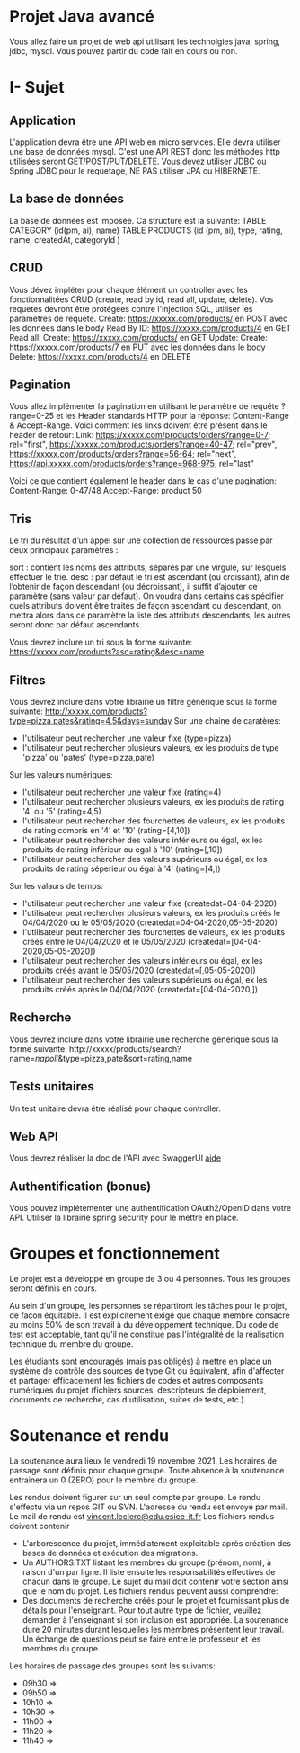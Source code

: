 
# Projet Java avancé

Vous allez faire un projet de web api utilisant les technolgies java, spring, jdbc, mysql.
Vous pouvez partir du code fait en cours ou non.

# I- Sujet

## Application 

L'application devra être une API web en micro services. Elle devra utiliser une base de données mysql.
C'est une API REST donc les méthodes http utilisées seront GET/POST/PUT/DELETE.
Vous devez utiliser JDBC ou Spring JDBC pour le requetage, NE PAS utiliser JPA ou HIBERNETE.

## La base de données

La base de données est imposée. Ca structure est la suivante:
TABLE CATEGORY (id(pm, ai), name)
TABLE PRODUCTS (id (pm, ai), type, rating, name, createdAt, categoryId )

## CRUD

Vous dévez impléter pour chaque élément un controller avec les fonctionnalitées CRUD (create, read by id, read all, update, delete).
Vos requetes devront être protégées contre l'injection SQL, utiliser les paramètres de requete.
Create: https://xxxxx.com/products/ en POST avec les données dans le body
Read By ID: https://xxxxx.com/products/4 en GET
Read all: Create: https://xxxxx.com/products/ en GET
Update: Create: https://xxxxx.com/products/7 en PUT avec les données dans le body
Delete: https://xxxxx.com/products/4 en DELETE

## Pagination

Vous allez implémenter la pagination en utilisant le paramètre de requête ?range=0-25 et les Header standards HTTP pour la réponse:  Content-Range & Accept-Range.
Voici comment les links doivent être présent dans le header de retour:
Link: <https://xxxxx.com/products/orders?range=0-7>; rel="first", <https://xxxxx.com/products/orders?range=40-47>; rel="prev",  <https://xxxxx.com/products/orders?range=56-64>; rel="next", <https://api.xxxxx.com/products/orders?range=968-975>; rel="last"

Voici ce que contient également le header dans le cas d'une pagination:
Content-Range: 0-47/48
Accept-Range: product 50

## Tris

Le tri du résultat d’un appel sur une collection de ressources passe par deux principaux paramètres :

sort : contient les noms des attributs, séparés par une virgule, sur lesquels effectuer le trie.
desc : par défaut le tri est ascendant (ou croissant), afin de l’obtenir de façon descendant (ou décroissant), il suffit d’ajouter ce paramètre (sans valeur par défaut). On voudra dans certains cas spécifier quels attributs doivent être traités de façon ascendant ou descendant, on mettra alors dans ce paramètre la liste des attributs descendants, les autres seront donc par défaut ascendants.

Vous devrez inclure un tri sous la forme suivante: https://xxxxx.com/products?asc=rating&desc=name

## Filtres
Vous devrez inclure dans votre librairie un filtre générique sous la forme suivante: http://xxxxx.com/products?type=pizza,pates&rating=4,5&days=sunday
Sur une chaine de caratères:
- l'utilisateur peut rechercher une valeur fixe (type=pizza) 
- l'utilisateur peut rechercher plusieurs valeurs,  ex les produits de type 'pizza' ou 'pates' (type=pizza,pate)

Sur les valeurs numériques:
- l'utilisateur peut rechercher une valeur fixe (rating=4) 
- l'utilisateur peut rechercher plusieurs valeurs,  ex les produits de rating '4' ou '5' (rating=4,5)
- l'utilisateur peut rechercher des fourchettes de valeurs,  ex les produits de rating compris en '4' et '10' (rating=[4,10])
- l'utilisateur peut rechercher des valeurs inférieurs ou égal,  ex les produits de rating inférieur ou egal à '10' (rating=[,10])
- l'utilisateur peut rechercher des valeurs supérieurs ou égal,  ex les produits de rating séperieur ou égal à '4' (rating=[4,])

Sur les valaurs de temps:
- l'utilisateur peut rechercher une valeur fixe (createdat=04-04-2020)
- l'utilisateur peut rechercher plusieurs valeurs,  ex les produits créés le 04/04/2020 ou le 05/05/2020 (createdat=04-04-2020,05-05-2020)
- l'utilisateur peut rechercher des fourchettes de valeurs,  ex les produits créés entre le 04/04/2020 et le 05/05/2020 (createdat=[04-04-2020,05-05-2020])
- l'utilisateur peut rechercher des valeurs inférieurs ou égal,  ex les produits créés avant le 05/05/2020 (createdat=[,05-05-2020])
- l'utilisateur peut rechercher des valeurs supérieurs ou égal,  ex les produits créés après le 04/04/2020 (createdat=[04-04-2020,])

## Recherche

Vous devrez inclure dans votre librairie une recherche générique sous la forme suivante: http://xxxxx/products/search?name=*napoli*&type=pizza,pate&sort=rating,name


## Tests unitaires

Un  test unitaire devra être réalisé pour chaque controller.

## Web API

Vous devrez réaliser la doc de l'API avec SwaggerUI [aide](https://swagger.io/swagger-ui/)

## Authentification (bonus)

Vous pouvez implétementer une authentification OAuth2/OpenID dans votre API. Utiliser la librairie spring security pour le mettre en place.


# Groupes et fonctionnement

Le projet est a développé en groupe de 3 ou 4 personnes.
Tous les groupes seront définis en cours.

Au sein d'un groupe, les personnes se répartiront les tâches pour le projet, de façon équitable.  Il est explicitement exigé que chaque membre consacre au moins 50% de son travail à du développement technique. Du code de test est acceptable, tant qu'il ne constitue pas l'intégralité de la réalisation technique du membre du groupe.

Les étudiants sont encouragés (mais pas obligés) à mettre en place un système de contrôle des sources de type Git ou équivalent, afin d'affecter et partager efficacement les fichiers de codes et autres composants numériques du projet (fichiers sources, descripteurs de déploiement, documents de recherche, cas d'utilisation, suites de tests, etc.).

# Soutenance et rendu

La soutenance aura lieux le vendredi 19 novembre 2021.
Les horaires de passage sont définis pour chaque groupe.
Toute absence à la soutenance entrainera un 0 (ZERO) pour le membre du groupe.

Les rendus doivent figurer sur un seul compte par groupe.
Le rendu s'effectu via un repos GIT ou SVN. L'adresse du rendu est envoyé par mail.
Le mail de rendu est vincent.leclerc@edu.esiee-it.fr
Les fichiers rendus doivent contenir
  - L'arborescence du projet, immédiatement exploitable après création des bases de données et exécution des migrations.
  - Un AUTHORS.TXT listant les membres du groupe (prénom, nom), à raison d'un par ligne.  Il liste ensuite les responsabilités effectives de chacun dans le groupe.
Le sujet du mail doit contenir votre section ainsi que le nom du projet.
Les fichiers rendus peuvent aussi comprendre: 
  - Des documents de recherche créés pour le projet et fournissant plus de détails pour l'enseignant.
Pour tout autre type de fichier, veuillez demander à l'enseignant si son inclusion est appropriée.
La soutenance dure 20 minutes durant lesquelles les membres présentent leur travail. Un échange de questions peut se faire entre le professeur et les membres du groupe.


Les horaires de passage des groupes sont les suivants:
 
- 09h30 =>
- 09h50 =>
- 10h10 =>
- 10h30 =>
- 11h00 =>
- 11h20 =>
- 11h40 =>